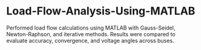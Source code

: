 # Load-Flow-Analysis-Using-MATLAB
Performed load flow calculations using MATLAB with Gauss-Seidel, Newton-Raphson, and iterative methods. Results were compared to evaluate accuracy, convergence, and voltage angles across buses.
